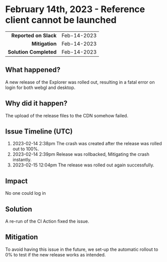 # February 14th, 2023 - Reference client cannot be launched

|                          |               |
| -----------------------: | :------------ |
| **Reported on Slack**    | Feb-14-2023 |
| **Mitigation** | Feb-14-2023 |
| **Solution Completed** | Feb-14-2023 |

## What happened?

A new release of the Explorer was rolled out, resulting in a fatal error on login for both webgl and desktop.

## Why did it happen?

The upload of the release files to the CDN somehow failed.

## Issue Timeline (UTC)

1. 2023-02-14 2:38pm The crash was created after the release was rolled out to 100%.
1. 2023-02-14 2:39pm Release was rollbacked, Mitigating the crash instantly.
1. 2023-02-15 12:04pm The release was rolled out again successfully. 

## Impact

No one could log in

## Solution

A re-run of the CI Action fixed the issue. 

## Mitigation 

To avoid having this issue in the future, we set-up the automatic rollout to 0% to test if the new release works as intended.


